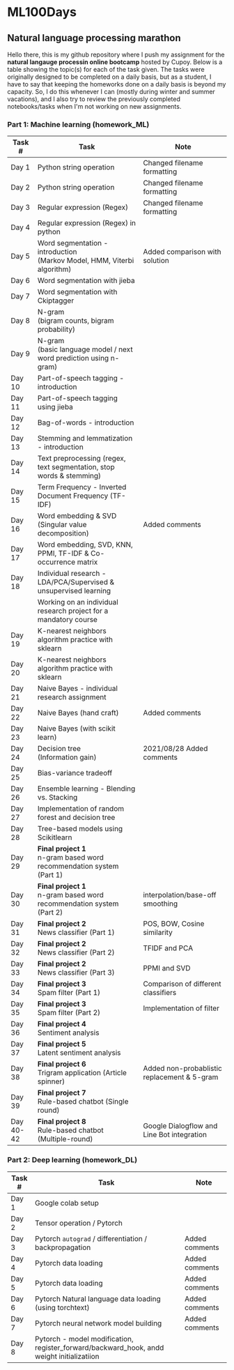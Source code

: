 # ML100Days
## Natural language processing marathon

Hello there, this is my github repository where I push my assignment for the <b>natural langauge processin online bootcamp</b> hosted by Cupoy. Below is a table showing the topic(s) for each of the task given. The tasks were originally designed to be completed on a daily basis, but as a student, I have to say that keeping the homeworks done on a daily basis is beyond my capacity. So, I do this whenever I can (mostly during winter and summer vacations), and I also try to review the previously completed notebooks/tasks when I'm not working on new assignments. 
  
### Part 1: Machine learning (homework_ML)

|Task #  | Task                                                                         | Note                           |
|--------|----------------------------------------------------------------------------- |--------------------------------|
| Day 1  | Python string operation                                                      |  Changed filename formatting    |
| Day 2  | Python string operation                                                      | Changed filename formatting    |
| Day 3  | Regular expression (Regex)                                                   |  Changed filename formatting    |
| Day 4  | Regular expression (Regex) in python                                         |                                 |
| Day 5  | Word segmentation - introduction <br>(Markov Model, HMM, Viterbi algorithm)  |  Added comparison with solution |
| Day 6  | Word segmentation with jieba                                                 |                                 |
| Day 7  | Word segmentation with Ckiptagger                                            |                                |
| Day 8  | N-gram <br>(bigram counts, bigram probability)                               |                                  |
| Day 9  | N-gram <br>(basic language model / next word prediction using n-gram)        |                                             |
| Day 10 | Part-of-speech tagging  -  introduction                                      |                                             |
| Day 11 | Part-of-speech tagging using jieba                                           |                                         |
| Day 12 | Bag-of-words - introduction                                                  |                                      |
| Day 13 | Stemming and lemmatization - introduction                                    |                                      |
| Day 14 | Text preprocessing (regex, text segmentation, stop words & stemming)         |                                      |
| Day 15 | Term Frequency - Inverted Document Frequency (TF-IDF)                        |                                       |
| Day 16 | Word embedding & SVD (Singular value decomposition)                          |  Added comments                             |
| Day 17 | Word embedding, SVD, KNN, PPMI, TF-IDF & Co-occurrence matrix                |                                           | 
| Day 18 | Individual research - LDA/PCA/Supervised & unsupervised learning             |                                             |
|        | Working on an individual research project for a mandatory course                                                                            |
| Day 19 | K-nearest neighbors algorithm practice with sklearn                          |                                            |
| Day 20 | K-nearest neighbors algorithm practice with sklearn                          |                                           |
| Day 21 | Naive Bayes - individual research assignment                                 |                                         |
| Day 22 | Naive Bayes (hand craft)                                                     |  Added comments                             |
| Day 23 | Naive Bayes (with scikit learn)                                              |                                           |
| Day 24 | Decision tree <br>(Information gain)                                         |  2021/08/28  Added comments                 |
| Day 25 | Bias-variance tradeoff                                                       |                                            |
| Day 26 | Ensemble learning - Blending vs. Stacking                                    |                                             |
| Day 27 | Implementation of random forest and decision tree                            |                                           |
| Day 28 | Tree-based models using Scikitlearn                                          |                                            |
| Day 29 | <b>Final project 1</b><br>n-gram based word recommendation system (Part 1)   |                                             |
| Day 30 | <b>Final project 1</b><br>n-gram based word recommendation system (Part 2)   |  interpolation/base-off smoothing           |
| Day 31 | <b>Final project 2</b><br>News classifier (Part 1)                           | POS, BOW, Cosine similarity                |
| Day 32 | <b>Final project 2</b><br>News classifier (Part 2)                           | TFIDF and PCA                              |
| Day 33 | <b>Final project 2</b><br>News classifier (Part 3)                           |  PPMI and SVD                               |
| Day 34 | <b>Final project 3</b><br>Spam filter (Part 1)                               |   Comparison of different classifiers        |
| Day 35 | <b>Final project 3</b><br>Spam filter (Part 2)                               |    Implementation of filter                   |
| Day 36 | <b>Final project 4</b><br>Sentiment analysis                                 |                                             |
| Day 37 | <b>Final project 5</b><br>Latent sentiment analysis                          |                                                      |
| Day 38 | <b>Final project 6</b><br>Trigram application (Article spinner)              |                Added non-probablistic replacement & 5-gram|
| Day 39 | <b>Final project 7</b><br>Rule-based chatbot (Single round)                  |                                                            |
| Day 40-42 | <b>Final project 8</b><br>Rule-based chatbot (Multiple-round)             |                 Google Dialogflow and Line Bot integration |


### Part 2: Deep learning (homework_DL)
|Task #  | Task                                                                         | Note                           |
|--------|----------------------------------------------------------------------------- |--------------------------------|
| Day 1  | Google colab setup                                                           |                                |
| Day 2  | Tensor operation / Pytorch                                                   |                                |
| Day 3  | Pytorch `autograd` / differentiation / backpropagation                       | Added comments                 |
| Day 4  | Pytorch data loading                                                         | Added comments                 |
| Day 5  | Pytorch data loading                       | Added comments                 |
| Day 6  | Pytorch Natural language data loading (using torchtext)                        | Added comments                 |
| Day 7  | Pytorch neural network model building                       | Added comments                 |
| Day 8  | Pytorch - model modification, register_forward/backward_hook, andd weight initializatiion| |
